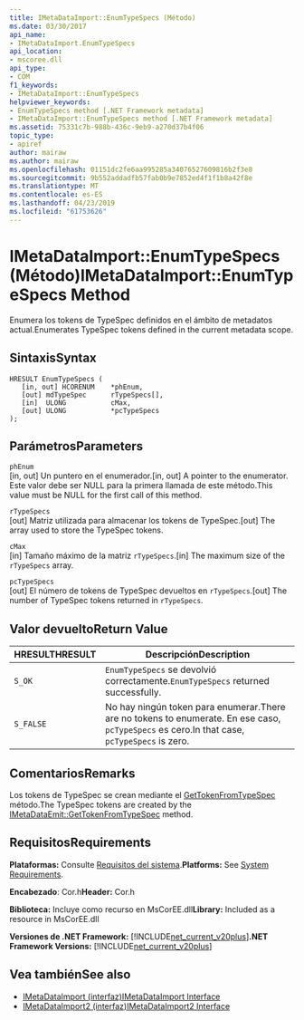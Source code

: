 ```yaml
---
title: IMetaDataImport::EnumTypeSpecs (Método)
ms.date: 03/30/2017
api_name:
- IMetaDataImport.EnumTypeSpecs
api_location:
- mscoree.dll
api_type:
- COM
f1_keywords:
- IMetaDataImport::EnumTypeSpecs
helpviewer_keywords:
- EnumTypeSpecs method [.NET Framework metadata]
- IMetaDataImport::EnumTypeSpecs method [.NET Framework metadata]
ms.assetid: 75331c7b-988b-436c-9eb9-a270d37b4f06
topic_type:
- apiref
author: mairaw
ms.author: mairaw
ms.openlocfilehash: 01151dc2fe6aa995285a34076527609816b2f3e8
ms.sourcegitcommit: 9b552addadfb57fab0b9e7852ed4f1f1b8a42f8e
ms.translationtype: MT
ms.contentlocale: es-ES
ms.lasthandoff: 04/23/2019
ms.locfileid: "61753626"
---
```

# <a name="imetadataimportenumtypespecs-method"></a><span data-ttu-id="c87c8-102">IMetaDataImport::EnumTypeSpecs (Método)</span><span class="sxs-lookup"><span data-stu-id="c87c8-102">IMetaDataImport::EnumTypeSpecs Method</span></span>
<span data-ttu-id="c87c8-103">Enumera los tokens de TypeSpec definidos en el ámbito de metadatos actual.</span><span class="sxs-lookup"><span data-stu-id="c87c8-103">Enumerates TypeSpec tokens defined in the current metadata scope.</span></span>  
  
## <a name="syntax"></a><span data-ttu-id="c87c8-104">Sintaxis</span><span class="sxs-lookup"><span data-stu-id="c87c8-104">Syntax</span></span>  
  
```  
HRESULT EnumTypeSpecs (  
   [in, out] HCORENUM    *phEnum,  
   [out] mdTypeSpec      rTypeSpecs[],  
   [in]  ULONG           cMax,  
   [out] ULONG           *pcTypeSpecs  
);  
```  
  
## <a name="parameters"></a><span data-ttu-id="c87c8-105">Parámetros</span><span class="sxs-lookup"><span data-stu-id="c87c8-105">Parameters</span></span>  
 `phEnum`  
 <span data-ttu-id="c87c8-106">[in, out] Un puntero en el enumerador.</span><span class="sxs-lookup"><span data-stu-id="c87c8-106">[in, out] A pointer to the enumerator.</span></span> <span data-ttu-id="c87c8-107">Este valor debe ser NULL para la primera llamada de este método.</span><span class="sxs-lookup"><span data-stu-id="c87c8-107">This value must be NULL for the first call of this method.</span></span>  
  
 `rTypeSpecs`  
 <span data-ttu-id="c87c8-108">[out] Matriz utilizada para almacenar los tokens de TypeSpec.</span><span class="sxs-lookup"><span data-stu-id="c87c8-108">[out] The array used to store the TypeSpec tokens.</span></span>  
  
 `cMax`  
 <span data-ttu-id="c87c8-109">[in] Tamaño máximo de la matriz `rTypeSpecs`.</span><span class="sxs-lookup"><span data-stu-id="c87c8-109">[in] The maximum size of the `rTypeSpecs` array.</span></span>  
  
 `pcTypeSpecs`  
 <span data-ttu-id="c87c8-110">[out] El número de tokens de TypeSpec devueltos en `rTypeSpecs`.</span><span class="sxs-lookup"><span data-stu-id="c87c8-110">[out] The number of TypeSpec tokens returned in `rTypeSpecs`.</span></span>  
  
## <a name="return-value"></a><span data-ttu-id="c87c8-111">Valor devuelto</span><span class="sxs-lookup"><span data-stu-id="c87c8-111">Return Value</span></span>  
  
|<span data-ttu-id="c87c8-112">HRESULT</span><span class="sxs-lookup"><span data-stu-id="c87c8-112">HRESULT</span></span>|<span data-ttu-id="c87c8-113">Descripción</span><span class="sxs-lookup"><span data-stu-id="c87c8-113">Description</span></span>|  
|-------------|-----------------|  
|`S_OK`|<span data-ttu-id="c87c8-114">`EnumTypeSpecs` se devolvió correctamente.</span><span class="sxs-lookup"><span data-stu-id="c87c8-114">`EnumTypeSpecs` returned successfully.</span></span>|  
|`S_FALSE`|<span data-ttu-id="c87c8-115">No hay ningún token para enumerar.</span><span class="sxs-lookup"><span data-stu-id="c87c8-115">There are no tokens to enumerate.</span></span> <span data-ttu-id="c87c8-116">En ese caso, `pcTypeSpecs` es cero.</span><span class="sxs-lookup"><span data-stu-id="c87c8-116">In that case, `pcTypeSpecs` is zero.</span></span>|  
  
## <a name="remarks"></a><span data-ttu-id="c87c8-117">Comentarios</span><span class="sxs-lookup"><span data-stu-id="c87c8-117">Remarks</span></span>  
 <span data-ttu-id="c87c8-118">Los tokens de TypeSpec se crean mediante el [GetTokenFromTypeSpec](../../../../docs/framework/unmanaged-api/metadata/imetadataemit-gettokenfromtypespec-method.md) método.</span><span class="sxs-lookup"><span data-stu-id="c87c8-118">The TypeSpec tokens are created by the [IMetaDataEmit::GetTokenFromTypeSpec](../../../../docs/framework/unmanaged-api/metadata/imetadataemit-gettokenfromtypespec-method.md) method.</span></span>  
  
## <a name="requirements"></a><span data-ttu-id="c87c8-119">Requisitos</span><span class="sxs-lookup"><span data-stu-id="c87c8-119">Requirements</span></span>  
 <span data-ttu-id="c87c8-120">**Plataformas:** Consulte [Requisitos del sistema](../../../../docs/framework/get-started/system-requirements.md).</span><span class="sxs-lookup"><span data-stu-id="c87c8-120">**Platforms:** See [System Requirements](../../../../docs/framework/get-started/system-requirements.md).</span></span>  
  
 <span data-ttu-id="c87c8-121">**Encabezado**: Cor.h</span><span class="sxs-lookup"><span data-stu-id="c87c8-121">**Header:** Cor.h</span></span>  
  
 <span data-ttu-id="c87c8-122">**Biblioteca:** Incluye como recurso en MsCorEE.dll</span><span class="sxs-lookup"><span data-stu-id="c87c8-122">**Library:** Included as a resource in MsCorEE.dll</span></span>  
  
 <span data-ttu-id="c87c8-123">**Versiones de .NET Framework:** [!INCLUDE[net_current_v20plus](../../../../includes/net-current-v20plus-md.md)]</span><span class="sxs-lookup"><span data-stu-id="c87c8-123">**.NET Framework Versions:** [!INCLUDE[net_current_v20plus](../../../../includes/net-current-v20plus-md.md)]</span></span>  
  
## <a name="see-also"></a><span data-ttu-id="c87c8-124">Vea también</span><span class="sxs-lookup"><span data-stu-id="c87c8-124">See also</span></span>

- [<span data-ttu-id="c87c8-125">IMetaDataImport (interfaz)</span><span class="sxs-lookup"><span data-stu-id="c87c8-125">IMetaDataImport Interface</span></span>](../../../../docs/framework/unmanaged-api/metadata/imetadataimport-interface.md)
- [<span data-ttu-id="c87c8-126">IMetaDataImport2 (interfaz)</span><span class="sxs-lookup"><span data-stu-id="c87c8-126">IMetaDataImport2 Interface</span></span>](../../../../docs/framework/unmanaged-api/metadata/imetadataimport2-interface.md)
